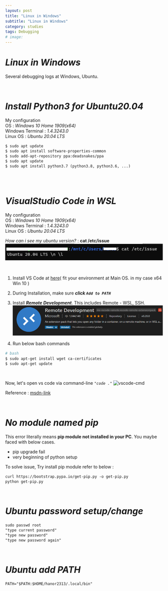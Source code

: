 ```yaml
---
layout: post
title: "Linux in Windows"
subtitle: "Linux in Windows"
category: studies
tags: Debugging
# image: 
---
```


# *Linux in Windows*

Several debugging logs at Windows, Ubuntu.

<br>

# *Install Python3 for Ubuntu20.04*

My configuration  
OS : *Windows 10 Home 1909(x64)*  
Windows Terminal : *1.4.3243.0*  
Linux OS : *Ubuntu 20.04 LTS*  

```shell
$ sudo apt update 
$ sudo apt install software-properties-common 
$ sudo add-apt-repository ppa:deadsnakes/ppa 
$ sudo apt update 
$ sudo apt install python3.7 (python3.8, python3.6, ...)
```

<br>
<br>


# *VisualStudio Code in WSL*

My configuration  
OS : *Windows 10 Home 1909(x64)*  
Windows Terminal : *1.4.3243.0*  
Linux OS : *Ubuntu 20.04 LTS*  

*How can i see my ubuntu version?* : __cat /etc/issue__
![ubuntu version](/assets/img/posts/studies/debugging/md-img-paste-2020-11-24-23-34-00.png)


<br>

1. Install VS Code at [here](https://code.visualstudio.com/download)( fit your environment at Main OS. in my case x64 Win 10 )
2. During Installation, make sure *__click `Add to PATH`__*
3. Install *__Remote Development__*. This includes Remote - WSL, SSH.
![Remote-Dev](/assets/img/posts/studies/debugging/md-img-paste-2020-11-24-23-24-05.png)

4. Run below bash commands
```bash
# bash
$ sudo apt-get install wget ca-certificates
$ sudo apt-get update
```

<br>


Now, let's open vs code via command-line *`"code ."`*
![vscode-cmd](https://docs.microsoft.com/en-us/windows/wsl/media/wsl-open-vs-code.gif)

Reference : [msdn-link](https://docs.microsoft.com/en-us/windows/wsl/tutorials/wsl-vscode)

<br>


# *No module named pip*

This error literally means __pip module not installed in your PC__. You maybe faced with below cases.
- pip upgrade fail
- very beginning of python setup  

To solve issue, Try install pip module refer to below :

```
curl https://bootstrap.pypa.io/get-pip.py -o get-pip.py
python get-pip.py
```

<br>

# *Ubuntu password setup/change*

```shell
sudo passwd root
"type current password"
"type new password"
"type new password again"
```

<br>

# *Ubuntu add PATH*

```shell
PATH="$PATH:$HOME/hanor2313/.local/bin"
```

<br>


